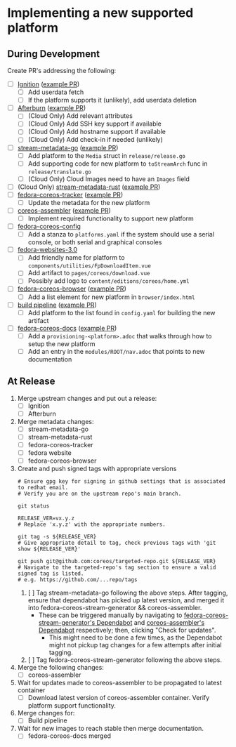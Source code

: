 # Implementing a new supported platform

## During Development

Create PR's addressing the following:

- [ ] [Ignition](https://github.com/coreos/ignition/) ([example PR](https://github.com/coreos/ignition/pull/918))
  - [ ] Add userdata fetch
  - [ ] If the platform supports it (unlikely), add userdata deletion
- [ ] [Afterburn](https://github.com/coreos/afterburn/) ([example PR](https://github.com/coreos/afterburn/pull/451))
  - [ ] (Cloud Only) Add relevant attributes
  - [ ] (Cloud Only) Add SSH key support if available
  - [ ] (Cloud Only) Add hostname support if available
  - [ ] (Cloud Only) Add check-in if needed (unlikely)
- [ ] [stream-metadata-go](https://github.com/coreos/stream-metadata-go) ([example PR](https://github.com/coreos/stream-metadata-go/pull/45/))
  - [ ] Add platform to the `Media` struct in `release/release.go`
  - [ ] Add supporting code for new platform to `toStreamArch` func in `release/translate.go`
  - [ ] (Cloud Only) Cloud Images need to have an `Images` field
- [ ] (Cloud Only) [stream-metadata-rust](https://github.com/coreos/stream-metadata-rust/) ([example PR](https://github.com/coreos/stream-metadata-rust/pull/16))
- [ ] [fedora-coreos-tracker](https://github.com/coreos/fedora-coreos-tracker/) ([example PR](https://github.com/coreos/fedora-coreos-tracker/pull/1213))
  - [ ] Update the metadata for the new platform
- [ ] [coreos-assembler](https://github.com/coreos/coreos-assembler) ([example PR](https://github.com/coreos/coreos-assembler/pull/2489))
  - [ ] Implement required functionality to support new platform
- [ ] [fedora-coreos-config](https://github.com/coreos/fedora-coreos-config/)
  - [ ] Add a stanza to `platforms.yaml` if the system should use a serial console, or both serial and graphical consoles
- [ ] [fedora-websites-3.0](https://gitlab.com/fedora/websites-apps/fedora-websites/fedora-websites-3.0/)
  - [ ] Add friendly name for platform to `components/utilities/FpDownloadItem.vue`
  - [ ] Add artifact to `pages/coreos/download.vue`
  - [ ] Possibly add logo to `content/editions/coreos/home.yml`
- [ ] [fedora-coreos-browser](https://github.com/coreos/fedora-coreos-browser) ([example PR](https://github.com/coreos/fedora-coreos-browser/pull/35))
  - [ ] Add a list element for new platform in `browser/index.html`
- [ ] [build pipeline](https://github.com/coreos/fedora-coreos-pipeline) ([example PR](https://github.com/coreos/fedora-coreos-pipeline/pull/815))
  - [ ] Add platform to the list found in `config.yaml` for building the new artifact
- [ ] [fedora-coreos-docs](https://github.com/coreos/fedora-coreos-docs) ([example PR](https://github.com/coreos/fedora-coreos-docs/pull/377))
  - [ ] Add a `provisioning-<platform>.adoc` that walks through how to setup the new platform
  - [ ] Add an entry in the `modules/ROOT/nav.adoc` that points to new documentation

## At Release

1. Merge upstream changes and put out a release:
   - [ ] Ignition
   - [ ] Afterburn
1. Merge metadata changes:
   - [ ] stream-metadata-go
   - [ ] stream-metadata-rust
   - [ ] fedora-coreos-tracker
   - [ ] fedora website
   - [ ] fedora-coreos-browser
1. Create and push signed tags with appropriate versions
   ```
   # Ensure gpg key for signing in github settings that is associated to redhat email.
   # Verify you are on the upstream repo's main branch.

   git status

   RELEASE_VER=vx.y.z
   # Replace 'x.y.z' with the appropriate numbers.

   git tag -s ${RELEASE_VER}
   # Give appropriate detail to tag, check previous tags with 'git show ${RELEASE_VER}'

   git push git@github.com:coreos/targeted-repo.git ${RELEASE_VER}
   # Navigate to the targeted-repo's tag section to ensure a valid signed tag is listed.
   # e.g. https://github.com/...repo/tags
   ```
   1. [ ] Tag stream-metadata-go following the above steps. After tagging, ensure that dependabot has picked up latest version, and merged it into fedora-coreos-stream-generator && coreos-assembler.
      - These can be triggered manually by navigating to [fedora-coreos-stream-generator's Dependabot](https://github.com/coreos/fedora-coreos-stream-generator/network/updates/) and [coreos-assembler's Dependabot](https://github.com/coreos/coreos-assembler/network/updates) respectively; then, clicking "Check for updates".
        - This might need to be done a few times, as the Dependabot might not pickup tag changes for a few attempts after initial tagging.
   2. [ ] Tag fedora-coreos-stream-generator following the above steps.
1. Merge the following changes:
   - [ ] coreos-assembler
1. Wait for updates made to coreos-assembler to be propagated to latest container
   - [ ] Download latest version of coreos-assembler container. Verify platform support functionality.
1. Merge changes for:
   - [ ] Build pipeline
1. Wait for new images to reach stable then merge documentation.
   - [ ] fedora-coreos-docs merged
